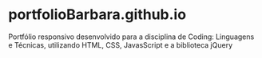 # portfolioBarbara.github.io
Portfólio responsivo desenvolvido para a disciplina de Coding: Linguagens e Técnicas, utilizando HTML, CSS, JavasScript e a biblioteca jQuery
